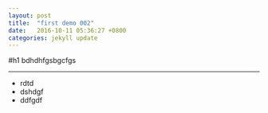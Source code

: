 ```yaml
---
layout: post
title:  "first demo 002"
date:   2016-10-11 05:36:27 +0800
categories: jekyll update
---
```



#h1
bdhdhfgsbgcfgs


***



* rdtd
* dshdgf
* ddfgdf



[jekyll-docs]: http://jekyllrb.com/docs/home
[jekyll-gh]:   https://github.com/jekyll/jekyll
[jekyll-talk]: https://talk.jekyllrb.com/
